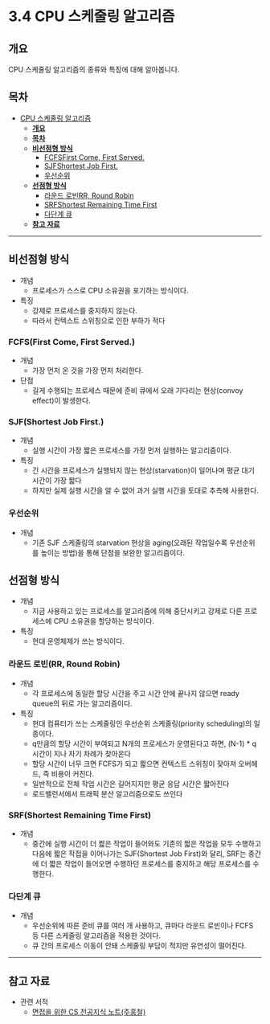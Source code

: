 # 3.4 CPU 스케줄링 알고리즘

## **개요**
CPU 스케줄링 알고리즘의 종류와 특징에 대해 알아봅니다.


## **목차**

<!-- TOC -->

- [CPU 스케줄링 알고리즘](#cpu-%EC%8A%A4%EC%BC%80%EC%A4%84%EB%A7%81-%EC%95%8C%EA%B3%A0%EB%A6%AC%EC%A6%98)
    - [**개요**](#%EA%B0%9C%EC%9A%94)
    - [**목차**](#%EB%AA%A9%EC%B0%A8)
    - [**비선점형 방식**](#%EB%B9%84%EC%84%A0%EC%A0%90%ED%98%95-%EB%B0%A9%EC%8B%9D)
        - [FCFSFirst Come, First Served.](#fcfsfirst-come-first-served)
        - [SJFShortest Job First.](#sjfshortest-job-first)
        - [우선순위](#%EC%9A%B0%EC%84%A0%EC%88%9C%EC%9C%84)
    - [**선점형 방식**](#%EC%84%A0%EC%A0%90%ED%98%95-%EB%B0%A9%EC%8B%9D)
        - [라운드 로빈RR, Round Robin](#%EB%9D%BC%EC%9A%B4%EB%93%9C-%EB%A1%9C%EB%B9%88rr-round-robin)
        - [SRFShortest Remaining Time First](#srfshortest-remaining-time-first)
        - [다단계 큐](#%EB%8B%A4%EB%8B%A8%EA%B3%84-%ED%81%90)
    - [**참고 자료**](#%EC%B0%B8%EA%B3%A0-%EC%9E%90%EB%A3%8C)

<!-- /TOC -->


---

## **비선점형 방식**
- 개념
    - 프로세스가 스스로 CPU 소유권을 포기하는 방식이다.
- 특징
    - 강제로 프로세스를 중지하지 않는다.
    - 따라서 컨텍스트 스위칭으로 인한 부하가 적다

### FCFS(First Come, First Served.)

- 개념
    - 가장 먼저 온 것을 가장 먼저 처리한다.
- 단점
    - 길게 수행되는 프로세스 때문에 준비 큐에서 오래 기다리는 현상(convoy effect)이 발생한다.

### SJF(Shortest Job First.)

- 개념
    - 실행 시간이 가장 짧은 프로세스를 가장 먼저 실행하는 알고리즘이다.
- 특징
    - 긴 시간을 프로세스가 실행되지 않는 현상(starvation)이 일어나며 평균 대기 시간이 가장 짧다
    - 하지만 실제 실행 시간을 알 수 없어 과거 실행 시간을 토대로 추측해 사용한다.

### 우선순위

- 개념
    - 기존 SJF 스케줄링의 starvation 현상을 aging(오래된 작업일수록 우선순위를 높이는 방법)을 통해 단점을 보완한 알고리즘이다.


## **선점형 방식**

- 개념
    - 지금 사용하고 있는 프로세스를 알고리즘에 의해 중단시키고 강제로 다른 프로세스에 CPU 소유권을 할당하는 방식이다.
- 특징
    - 현대 운영체제가 쓰는 방식이다.

### 라운드 로빈(RR, Round Robin)

- 개념
    - 각 프로세스에 동일한 할당 시간을 주고 시간 안에 끝나지 않으면 ready queue의 뒤로 가는 알고리즘이다.
- 특징
    - 현대 컴퓨터가 쓰는 스케줄링인 우선순위 스케줄링(priority scheduling)의 일종이다.
    - q만큼의 할당 시간이 부여되고 N개의 프로세스가 운영된다고 하면, (N-1) * q 시간이 지나 자기 차례가 찾아온다
    - 할당 시간이 너무 크면 FCFS가 되고 짧으면 컨텍스트 스위칭이 잦아져 오버헤드, 즉 비용이 커진다.
    - 일반적으로 전체 작업 시간은 길어지지만 평균 응답 시간은 짧아진다
    - 로드밸런서에서 트래픽 분산 알고리즘으로도 쓰인다

### SRF(Shortest Remaining Time First)

- 개념
    - 중간에 실행 시간이 더 짧은 작업이 들어와도 기존의 짧은 작업을 모두 수행하고 다음에 짧은 작접을 이어나가는 SJF(Shortest Job First)와 달리, SRF는 중간에 더 짧은 작업이 들어오면 수행하던 프로세스를 중지하고 해당 프로세스를 수행한다.

### 다단계 큐

- 개념
    - 우선순위에 따른 준비 큐를 여러 개 사용하고, 큐마다 라운드 로빈이나 FCFS 등 다른 스케줄링 알고리즘을 적용한 것이다.
    - 큐 간의 프로세스 이동이 안돼 스케줄링 부담이 적지만 유연성이 떨어진다.


---

## **참고 자료**

- 관련 서적
    - [면접을 위한 CS 전공지식 노트(주홍철)](https://product.kyobobook.co.kr/detail/S000001834833?utm_source=google&utm_medium=cpc&utm_campaign=googleSearch&gt_network=g&gt_keyword=&gt_target_id=aud-901091942354:dsa-435935280379&gt_campaign_id=9979905549&gt_adgroup_id=132556570510&gad_source=1&gclid=Cj0KCQjwwYSwBhDcARIsAOyL0fhby9LTtW8HLZ5Wg0aW9oKf_EyHPNtAttNCtkeyvmU4HlWw4sGx6VYaAnT5EALw_wcB)

